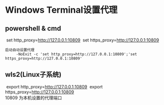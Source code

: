 # Windows Terminal设置代理

## powershell & cmd

​	set http_proxy=http://127.0.0.1:10809
​	set https_proxy=http://127.0.0.1:10809
​	

	启动自动设置代理
		 -NoExit -c 'set http_proxy=http://127.0.0.1:10809';'set https_proxy=http://127.0.0.1:10809'

## wls2(Linux子系统)

​	export http_proxy=http://127.0.0.1:10809
​	export https_proxy=http://127.0.0.1:10809
​	
10809 为本机设置的代理端口